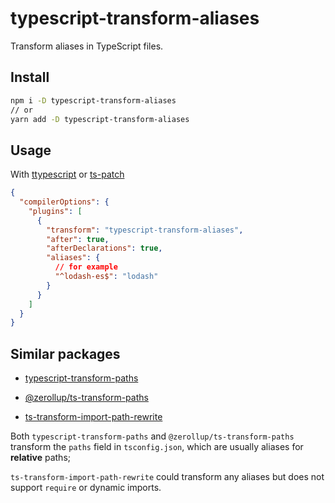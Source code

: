 # typescript-transform-aliases

Transform aliases in TypeScript files.

## Install

```sh
npm i -D typescript-transform-aliases
// or
yarn add -D typescript-transform-aliases
```

## Usage

With [ttypescript](https://github.com/cevek/ttypescript/) or [ts-patch](https://github.com/nonara/ts-patch)

```json
{
  "compilerOptions": {
    "plugins": [
      {
        "transform": "typescript-transform-aliases",
        "after": true,
        "afterDeclarations": true,
        "aliases": {
          // for example
          "^lodash-es$": "lodash"
        }
      }
    ]
  }
}
```

## Similar packages

- [typescript-transform-paths](https://github.com/LeDDGroup/typescript-transform-paths)

- [@zerollup/ts-transform-paths](https://github.com/zerkalica/zerollup/tree/master/packages/ts-transform-paths/)

- [ts-transform-import-path-rewrite](https://github.com/dropbox/ts-transform-import-path-rewrite)

Both `typescript-transform-paths` and `@zerollup/ts-transform-paths` transform the `paths` field in `tsconfig.json`, which are usually aliases for **relative** paths;

`ts-transform-import-path-rewrite` could transform any aliases but does not support `require` or dynamic imports.
